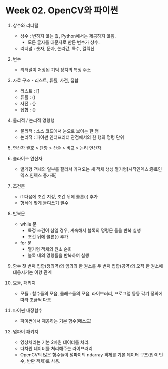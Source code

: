 # Week 02. OpenCV와 파이썬

1. 상수와 리터럴
    - 상수 : 변하지 않는 값, Python에서는 제공하지 않음.
        - 모든 글자를 대문자로 만든 변수가 상수.
    - 리터널 : 숫자, 문자, 논리값, 특수, 컬렉션

2. 변수
    - 리터널이 저장된 기억 장치의 특정 주소

3. 자료 구조 - 리스트, 튜플, 사전, 집합
    - 리스트 : []
    - 튜플 : ()
    - 사전 : {}
    - 집합 : {}

4. 물리적 / 논리적 명령행
    - 물리적 : 소스 코드에서 눈으로 보이는 한 행
    - 논리적 : 파이썬 인터프리터 관점에서의 한 행의 명령 단위

5. 연산자
    괄호 > 단항 > 산술 > 비교 > 논리 연산자

6. 슬라이스 연산자
    - 열거형 객체의 일부를 잘라서 가져오는 새 객체 생성
        열거형[시작인덱스:종료인덱스:인덱스 증가폭]

7. 조건문
    - if 다음에 조건 지정, 조건 뒤에 콜론(:) 추가
    - 형식에 맞게 들여쓰기 필수

8. 반복문
    - while 문
        - 특정 조건이 참일 경우, 계속해서 블록의 명령문 들을 반복 실행
        - 조건 뒤에 콜론(:) 추가
    - for 문
        - 열거형 객체의 원소 순회
        - 블록 내의 명령들을 반복하여 실행

9. 함수
    첫 번째 집합(정의역)의 임의의 한 원소를 두 번째 잡합(공역)의 오직 한 원소에 대응시키는 이항 관계

10. 묘듈, 패키지
    - 모듈 : 함수들의 모음, 클래스들의 모음, 라이브러리, 프로그램 등등 각기 정의에 따라 조금씩 다름

11. 파이썬 내장함수
    - 파이썬에서 제공하는 기본 함수(메소드)

12. 넘파이 패키지
    - 영상처리는 기본 2차원 데이터를 처리.
    - 다차원 데이터를 처리해주는 라이브러리
    - OpenCV의 많은 함수들이 넘파이의 ndarray 객체를 기본 데이터 구조(입력 인수, 반환 객체)로 사용.
    